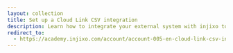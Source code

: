 ```yaml
---
layout: collection
title: Set up a Cloud Link CSV integration
description: Learn how to integrate your external system with injixo to get up-to-date data for forecasting and scheduling.
redirect_to:
  - https://academy.injixo.com/account/account-005-en-cloud-link-csv-integration
---
```

